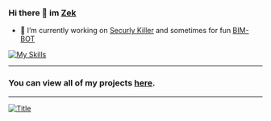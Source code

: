 ### Hi there 👋 im [Zek](https://github.com/zek-c) <div>


- 🔭 I’m currently working on [Securly Killer](https://github.com/zek-c/Securly-Kill-V111) and sometimes for fun [BIM-BOT](https://github.com/zek-c/BIM-BOT)


[![My Skills](https://skillicons.dev/icons?i=js,html,css)](https://skillicons.dev)

<hr>

### You can view all of my projects [here](https://github.com/zek-c?tab=repositories).

<hr>
  
[![Title](https://github-readme-stats.vercel.app/api?username=zek-c&show=stars%20earned,commits,%20issues,%20contributed&type=bar)](https://github-readme-stats.vercel.app/api?username=zek-c&show=stars%20earned,commits,%20issues,%20contributed&type=bar)

